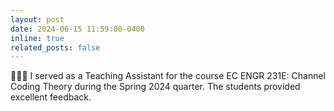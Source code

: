```yaml
---
layout: post
date: 2024-06-15 11:59:00-0400
inline: true
related_posts: false
---
```


👩🏻‍🏫 I served as a Teaching Assistant for the course EC ENGR 231E: Channel Coding Theory during the Spring 2024 quarter. The students provided excellent feedback.